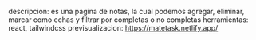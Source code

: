 descripcion: es una pagina de notas, la cual podemos agregar, eliminar, marcar como echas y filtrar por completas o no completas 
herramientas: react, tailwindcss
previsualizacion: https://matetask.netlify.app/

